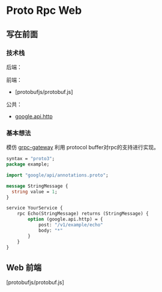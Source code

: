 Proto Rpc Web
===
## 写在前面
### 技术栈
后端：

前端：
- [protobufjs/protobuf.js]

公共：
- [google.api.http](https://github.com/googleapis/googleapis/blob/master/google/api/http.proto#L46)

### 基本想法

模仿 [grpc-gateway](https://github.com/grpc-ecosystem/grpc-gateway) 利用 protocol buffer对rpc的支持进行实现。

```proto
syntax = "proto3";
package example;

import "google/api/annotations.proto";

message StringMessage {
  string value = 1;
}

service YourService {
    rpc Echo(StringMessage) returns (StringMessage) {
        option (google.api.http) = {
            post: "/v1/example/echo"
            body: "*"
        }
    }
}
```

## Web 前端

[protobufjs/protobuf.js]